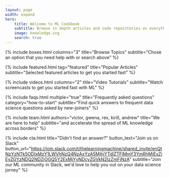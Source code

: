 ```yaml
---
layout: page
width: expand
hero:
    title: Welcome to ML Cookbook
    subtitle: Browse in depth articles and code repositories on everything in ML, from A-Z algorithm explanation to its model development and implementation
    image: knowledge.svg
    search: true
---
```


<div id="particles-js"></div>

{% include boxes.html columns="3" title="Browse Topics" subtitle="Chose an option that you need help with or search above" %}

{% include featured.html tag="featured" title="Popular Articles" subtitle="Selected featured articles to get you started fast" %}

{% include videos.html columns="2" title="Video Tutorials" subtitle="Watch screencasts to get you started fast with ML" %}

{% include faqs.html multiple="true" title="Frequently asked questions" category="how-to-start" subtitle="Find quick answers to frequent data science questions asked by new-joiners" %}

{% include team.html authors="victor, gwena, rex, kirill, andrew" title="We are here to help" subtitle="and accelerate the spread of ML knowledge across borders" %}

{% include cta.html title="Didn't find an answer?" button_text="Join us on Slack" button_url="https://join.slack.com/t/thelearningmachine/shared_invite/enQtNzYzNTk5ODIxMzY1LWVhNzQ4NzAxYzA5MjhjYTdlZTFlMmY3YmRhMjExZjEyZGYzNDQ2NDZjOGQ5Y2ExMjYyNDcyZGVkN2IzZmFjNzA" subtitle="Join our ML community in Slack, we'd love to help you out on your data science jorney" %}

